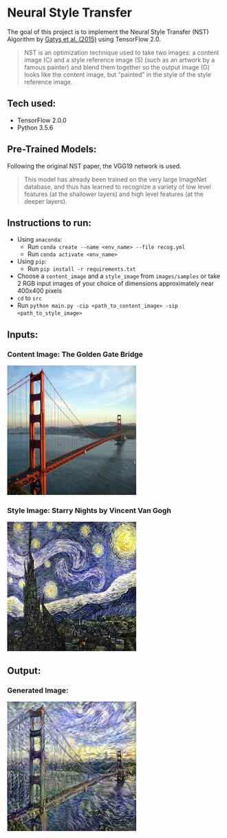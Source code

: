 # Neural Style Transfer
The goal of this project is to implement the Neural Style Transfer (NST) Algorithm by [Gatys et al. (2015)](https://arxiv.org/abs/1508.06576) using TensorFlow 2.0.
> NST is an optimization technique used to take two images: a content image (C) and a style reference image (S) (such as an artwork by a famous painter) and blend them together so the output image (G) looks like the content image, but “painted” in the style of the style reference image.

## Tech used:
- TensorFlow 2.0.0
- Python 3.5.6

## Pre-Trained Models:
Following the original NST paper, the VGG19 network is used.
> This model has already been trained on the very large ImageNet database, and thus has learned to recognize a variety of low level features (at the shallower layers) and high level features (at the deeper layers).

## Instructions to run:
- Using `anaconda`:
  - Run `conda create --name <env_name> --file recog.yml`
  - Run `conda activate <env_name>`
- Using `pip`:
  - Run `pip install -r requirements.txt`
- Choose a `content_image` and a `style_image` from `images/samples` or take 2 RGB input images of your choice of dimensions approximately near 400x400 pixels
- `cd` to `src`
- Run `python main.py -cip <path_to_content_image> -sip <path_to_style_image>`

## Inputs:
### Content Image: The Golden Gate Bridge <br>
<img src="./images/samples/golden_gate.jpg" width="300" height="300" />

### Style Image: Starry Nights by Vincent Van Gogh <br>
<img src="./images/samples/starry_night.jpg" width="300" height="300" />

## Output:
### Generated Image: <br>
<img src="./images/output/18-03-2020-01:11:15.png" width="300" height="300" />
